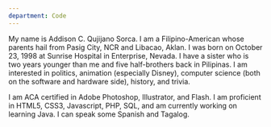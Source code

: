 ```yaml
---
department: Code
---
```

My name is Addison C. Qujijano Sorca. I am a Filipino-American whose parents hail from Pasig City, NCR and Libacao, Aklan. I was born on October 23, 1998 at Sunrise Hospital in Enterprise, Nevada. I have a sister who is two years younger than me and five half-brothers back in Pilipinas. I am interested in politics, animation (especially Disney), computer science (both on the software and hardware side), history, and trivia.

I am ACA certified in Adobe Photoshop, Illustrator, and Flash. I am proficient in HTML5, CSS3, Javascript, PHP, SQL, and am currently working on learning Java. I can speak some Spanish and Tagalog.
